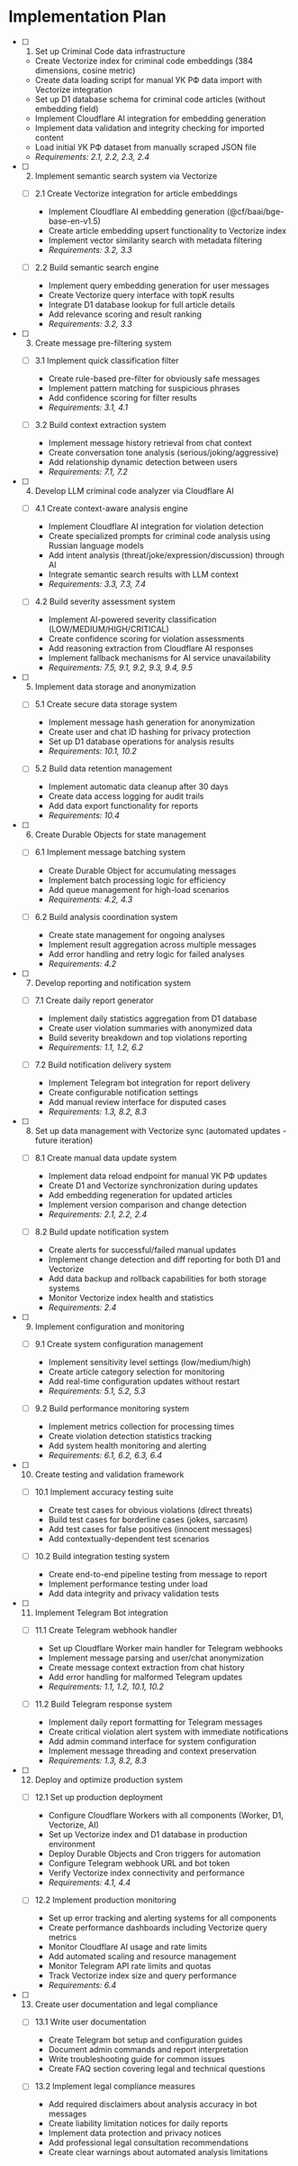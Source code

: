 # Implementation Plan

- [ ] 1. Set up Criminal Code data infrastructure
  - Create Vectorize index for criminal code embeddings (384 dimensions, cosine metric)
  - Create data loading script for manual УК РФ data import with Vectorize integration
  - Set up D1 database schema for criminal code articles (without embedding field)
  - Implement Cloudflare AI integration for embedding generation
  - Implement data validation and integrity checking for imported content
  - Load initial УК РФ dataset from manually scraped JSON file
  - _Requirements: 2.1, 2.2, 2.3, 2.4_

- [ ] 2. Implement semantic search system via Vectorize
  - [ ] 2.1 Create Vectorize integration for article embeddings
    - Implement Cloudflare AI embedding generation (@cf/baai/bge-base-en-v1.5)
    - Create article embedding upsert functionality to Vectorize index
    - Implement vector similarity search with metadata filtering
    - _Requirements: 3.2, 3.3_

  - [ ] 2.2 Build semantic search engine
    - Implement query embedding generation for user messages
    - Create Vectorize query interface with topK results
    - Integrate D1 database lookup for full article details
    - Add relevance scoring and result ranking
    - _Requirements: 3.2, 3.3_

- [ ] 3. Create message pre-filtering system
  - [ ] 3.1 Implement quick classification filter
    - Create rule-based pre-filter for obviously safe messages
    - Implement pattern matching for suspicious phrases
    - Add confidence scoring for filter results
    - _Requirements: 3.1, 4.1_

  - [ ] 3.2 Build context extraction system
    - Implement message history retrieval from chat context
    - Create conversation tone analysis (serious/joking/aggressive)
    - Add relationship dynamic detection between users
    - _Requirements: 7.1, 7.2_

- [ ] 4. Develop LLM criminal code analyzer via Cloudflare AI
  - [ ] 4.1 Create context-aware analysis engine
    - Implement Cloudflare AI integration for violation detection
    - Create specialized prompts for criminal code analysis using Russian language models
    - Add intent analysis (threat/joke/expression/discussion) through AI
    - Integrate semantic search results with LLM context
    - _Requirements: 3.3, 7.3, 7.4_

  - [ ] 4.2 Build severity assessment system
    - Implement AI-powered severity classification (LOW/MEDIUM/HIGH/CRITICAL)
    - Create confidence scoring for violation assessments
    - Add reasoning extraction from Cloudflare AI responses
    - Implement fallback mechanisms for AI service unavailability
    - _Requirements: 7.5, 9.1, 9.2, 9.3, 9.4, 9.5_

- [ ] 5. Implement data storage and anonymization
  - [ ] 5.1 Create secure data storage system
    - Implement message hash generation for anonymization
    - Create user and chat ID hashing for privacy protection
    - Set up D1 database operations for analysis results
    - _Requirements: 10.1, 10.2_

  - [ ] 5.2 Build data retention management
    - Implement automatic data cleanup after 30 days
    - Create data access logging for audit trails
    - Add data export functionality for reports
    - _Requirements: 10.4_

- [ ] 6. Create Durable Objects for state management
  - [ ] 6.1 Implement message batching system
    - Create Durable Object for accumulating messages
    - Implement batch processing logic for efficiency
    - Add queue management for high-load scenarios
    - _Requirements: 4.2, 4.3_

  - [ ] 6.2 Build analysis coordination system
    - Create state management for ongoing analyses
    - Implement result aggregation across multiple messages
    - Add error handling and retry logic for failed analyses
    - _Requirements: 4.2_

- [ ] 7. Develop reporting and notification system
  - [ ] 7.1 Create daily report generator
    - Implement daily statistics aggregation from D1 database
    - Create user violation summaries with anonymized data
    - Build severity breakdown and top violations reporting
    - _Requirements: 1.1, 1.2, 6.2_

  - [ ] 7.2 Build notification delivery system
    - Implement Telegram bot integration for report delivery
    - Create configurable notification settings
    - Add manual review interface for disputed cases
    - _Requirements: 1.3, 8.2, 8.3_

- [ ] 8. Set up data management with Vectorize sync (automated updates - future iteration)
  - [ ] 8.1 Create manual data update system
    - Implement data reload endpoint for manual УК РФ updates
    - Create D1 and Vectorize synchronization during updates
    - Add embedding regeneration for updated articles
    - Implement version comparison and change detection
    - _Requirements: 2.1, 2.2, 2.4_

  - [ ] 8.2 Build update notification system
    - Create alerts for successful/failed manual updates
    - Implement change detection and diff reporting for both D1 and Vectorize
    - Add data backup and rollback capabilities for both storage systems
    - Monitor Vectorize index health and statistics
    - _Requirements: 2.4_

- [ ] 9. Implement configuration and monitoring
  - [ ] 9.1 Create system configuration management
    - Implement sensitivity level settings (low/medium/high)
    - Create article category selection for monitoring
    - Add real-time configuration updates without restart
    - _Requirements: 5.1, 5.2, 5.3_

  - [ ] 9.2 Build performance monitoring system
    - Implement metrics collection for processing times
    - Create violation detection statistics tracking
    - Add system health monitoring and alerting
    - _Requirements: 6.1, 6.2, 6.3, 6.4_

- [ ] 10. Create testing and validation framework
  - [ ] 10.1 Implement accuracy testing suite
    - Create test cases for obvious violations (direct threats)
    - Build test cases for borderline cases (jokes, sarcasm)
    - Add test cases for false positives (innocent messages)
    - Add contextually-dependent test scenarios

  - [ ] 10.2 Build integration testing system
    - Create end-to-end pipeline testing from message to report
    - Implement performance testing under load
    - Add data integrity and privacy validation tests

- [ ] 11. Implement Telegram Bot integration
  - [ ] 11.1 Create Telegram webhook handler
    - Set up Cloudflare Worker main handler for Telegram webhooks
    - Implement message parsing and user/chat anonymization
    - Create message context extraction from chat history
    - Add error handling for malformed Telegram updates
    - _Requirements: 1.1, 1.2, 10.1, 10.2_

  - [ ] 11.2 Build Telegram response system
    - Implement daily report formatting for Telegram messages
    - Create critical violation alert system with immediate notifications
    - Add admin command interface for system configuration
    - Implement message threading and context preservation
    - _Requirements: 1.3, 8.2, 8.3_

- [ ] 12. Deploy and optimize production system
  - [ ] 12.1 Set up production deployment
    - Configure Cloudflare Workers with all components (Worker, D1, Vectorize, AI)
    - Set up Vectorize index and D1 database in production environment
    - Deploy Durable Objects and Cron triggers for automation
    - Configure Telegram webhook URL and bot token
    - Verify Vectorize index connectivity and performance
    - _Requirements: 4.1, 4.4_

  - [ ] 12.2 Implement production monitoring
    - Set up error tracking and alerting systems for all components
    - Create performance dashboards including Vectorize query metrics
    - Monitor Cloudflare AI usage and rate limits
    - Add automated scaling and resource management
    - Monitor Telegram API rate limits and quotas
    - Track Vectorize index size and query performance
    - _Requirements: 6.4_

- [ ] 13. Create user documentation and legal compliance
  - [ ] 13.1 Write user documentation
    - Create Telegram bot setup and configuration guides
    - Document admin commands and report interpretation
    - Write troubleshooting guide for common issues
    - Create FAQ section covering legal and technical questions

  - [ ] 13.2 Implement legal compliance measures
    - Add required disclaimers about analysis accuracy in bot messages
    - Create liability limitation notices for daily reports
    - Implement data protection and privacy notices
    - Add professional legal consultation recommendations
    - Create clear warnings about automated analysis limitations